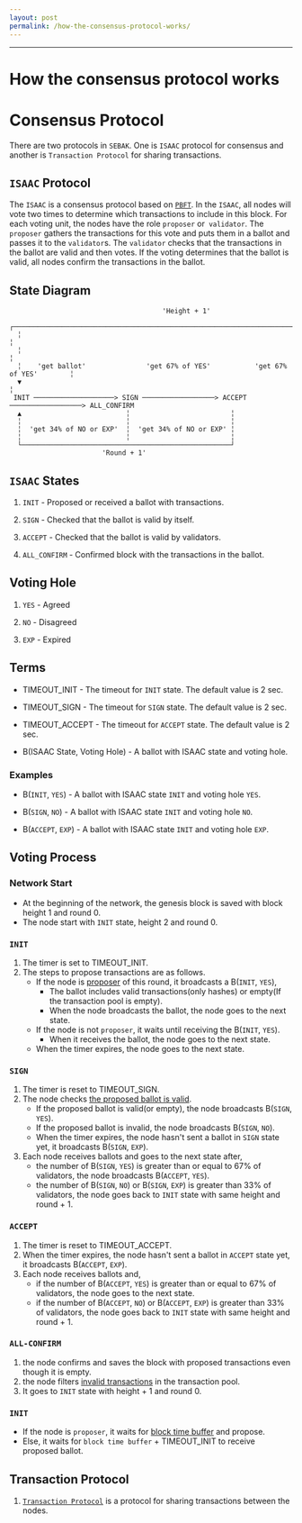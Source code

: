 ```yaml
---
layout: post
permalink: /how-the-consensus-protocol-works/
---
```

---
# How the consensus protocol works

# Consensus Protocol

There are two protocols in `SEBAK`. One is `ISAAC` protocol for consensus and another is `Transaction Protocol` for sharing transactions.

## `ISAAC` Protocol
The `ISAAC` is a consensus protocol based on [`PBFT`](http://pmg.csail.mit.edu/papers/osdi99.pdf).
In the `ISAAC`, all nodes will vote two times to determine which transactions to include in this block.
For each voting unit, the nodes have the role `proposer` or` validator`.
The `proposer` gathers the transactions for this vote and puts them in a ballot and passes it to the `validator`s.
The `validator` checks that the transactions in the ballot are valid and then votes.
If the voting determines that the ballot is valid, all nodes confirm the transactions in the ballot.

## State Diagram

                                          'Height + 1'
      ┌──────────────────────────────────────────────────────────────────────────────────┐
      ╎                                                                                  ╎
      ╎                                                                                  ╎
      ╎    'get ballot'               'get 67% of YES'           'get 67% of YES'        ╎
      ▼                                                                                  ╎
     INIT ────────────────────> SIGN ──────────────────> ACCEPT ──────────────────> ALL_CONFIRM
      ▲                          ╎                         ╎
      ╎                          ╎                         ╎
      ╎  'get 34% of NO or EXP'  ╎  'get 34% of NO or EXP' ╎
      ╎                          ╎                         ╎
      └────────────────────────────────────────────────────┘
                           'Round + 1'

## `ISAAC` States
1. `INIT` - Proposed or received a ballot with transactions.

1. `SIGN` - Checked that the ballot is valid by itself.

1. `ACCEPT` - Checked that the ballot is valid by validators.

1. `ALL_CONFIRM` - Confirmed block with the transactions in the ballot.

## Voting Hole

1. `YES` - Agreed

1. `NO` - Disagreed

1. `EXP` - Expired

## Terms

* TIMEOUT_INIT - The timeout for `INIT` state. The default value is 2 sec.

* TIMEOUT_SIGN - The timeout for `SIGN` state. The default value is 2 sec.

* TIMEOUT_ACCEPT - The timeout for `ACCEPT` state. The default value is 2 sec.

* B(ISAAC State, Voting Hole) - A ballot with ISAAC state and voting hole.

### Examples

* B(`INIT`, `YES`) - A ballot with ISAAC state `INIT` and voting hole `YES`.

* B(`SIGN`, `NO`) - A ballot with ISAAC state `INIT` and voting hole `NO`.

* B(`ACCEPT`, `EXP`) - A ballot with ISAAC state `INIT` and voting hole `EXP`.

## Voting Process

### Network Start
* At the beginning of the network, the genesis block is saved with block height 1 and round 0.
* The node start with `INIT` state, height 2 and round 0.

### `INIT`
1. The timer is set to TIMEOUT_INIT.
1. The steps to propose transactions are as follows.
   * If the node is [proposer](http://devteam.blockchainos.org/docs/how-to-select-the-proposer/) of this round, it broadcasts a B(`INIT`, `YES`),
      * The ballot includes valid transactions(only hashes) or empty(If the transaction pool is empty).
      * When the node broadcasts the ballot, the node goes to the next state.
   * If the node is not `proposer`, it waits until receiving the B(`INIT`, `YES`).
      * When it receives the ballot, the node goes to the next state.
   * When the timer expires, the node goes to the next state.

### `SIGN`
1. The timer is reset to TIMEOUT_SIGN.
1. The node checks [the proposed ballot is valid](http://devteam.blockchainos.org/docs/how-to-check-a-ballot-is-valid/).
   * If the proposed ballot is valid(or empty), the node broadcasts B(`SIGN`, `YES`).
   * If the proposed ballot is invalid, the node broadcasts B(`SIGN`, `NO`).
   * When the timer expires, the node hasn't sent a ballot in `SIGN` state yet, it broadcasts B(`SIGN`, `EXP`).
1. Each node receives ballots and goes to the next state after,
   * the number of B(`SIGN`, `YES`) is greater than or equal to 67% of validators, the node broadcasts B(`ACCEPT`, `YES`).
   * the number of B(`SIGN`, `NO`) or B(`SIGN`, `EXP`) is greater than 33% of validators,
      the node goes back to `INIT` state with same height and round + 1.

### `ACCEPT`
1. The timer is reset to TIMEOUT_ACCEPT.
1. When the timer expires, the node hasn't sent a ballot in `ACCEPT` state yet, it broadcasts B(`ACCEPT`, `EXP`).
1. Each node receives ballots and,
   * if the number of B(`ACCEPT`, `YES`) is greater than or equal to 67% of validators, the node goes to the next state.
   * if the number of B(`ACCEPT`, `NO`) or B(`ACCEPT`, `EXP`) is greater than 33% of validators,
      the node goes back to `INIT` state with same height and round + 1.

### `ALL-CONFIRM`
1. the node confirms and saves the block with proposed transactions even though it is empty.
1. the node filters [invalid transactions](http://devteam.blockchainos.org/docs/how-to-check-a-ballot-is-valid/#transaction-validation) in the transaction pool.
1. It goes to `INIT` state with height + 1 and round 0.

### `INIT`
* If the node is `proposer`, it waits for [block time buffer](http://devteam.blockchainos.org/docs/how-to-calculate-block-time-buffer/) and propose.
* Else, it waits for `block time buffer` + TIMEOUT_INIT to receive proposed ballot.

## Transaction Protocol
1. [`Transaction Protocol`](http://devteam.blockchainos.org/docs/how-transactions-are-shared/) is a protocol for sharing transactions between the nodes.
